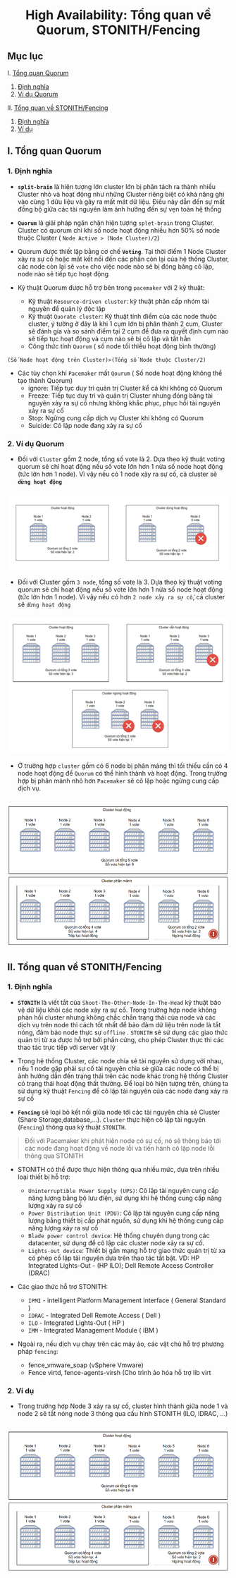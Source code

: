 <h1 align="center">High Availability: Tổng quan về Quorum, STONITH/Fencing</h1>

## Mục lục
I. [Tổng quan Quorum](#tongquanquorum)

  1. [Định nghĩa](#dinhnghiaquorum)
  2. [Ví dụ Quorum](#viduquorum)

II. [Tổng quan về STONITH/Fencing](#STONITH/Fencing)
  1. [Định nghĩa](#dinhnghiaSTONITH/Fencing)
  2. [Ví dụ](#viduSTONITH/Fencing)


## I. <a name="tongquanquorum"></a>Tổng quan Quorum
### 1. <a name="dinhnghiaquorum"></a>Định nghĩa
- **`split-brain`** là hiện tượng lớn cluster lớn bị phân tách ra thành nhiều Cluster nhỏ và hoạt động như những Cluster riêng biệt có khả năng ghi vào cùng 1 dữu liệu và gây ra mất mát dữ liệu. Điều này dẫn đến sự mất đồng bộ giữa các tài nguyên làm ảnh hưởng đến sự vẹn toàn hệ thống

- **`Quorum`** là giải pháp ngăn chặn hiện tượng `splet-brain` trong Cluster. Cluster có quorum chỉ khi số node hoạt động nhiều hơn 50% số node thuộc Cluster ( `Node Active > (Node Cluster)/2`)

- Quorum được thiết lập bằng cơ chế **`Voting`**. Tại thời điểm 1 Node Cluster xảy ra sự cố hoặc mất kết nối đến các phần còn lại của hệ thống Cluster, các node còn lại sẽ `vote` cho việc node nào sẽ bị đóng băng cô lập, node nào sẽ tiếp tục hoạt động

- Kỹ thuật Quorum được hỗ trợ bên trong `pacemaker` với 2 kỹ thuật:
  - Kỹ thuật `Resource-driven cluster`: kỹ thuật phân cấp nhóm tài nguyên để quản lý độc lập
  - Kỹ thuật `Quorate cluster`: Kỹ thuật tính điểm của các node thuộc cluster, ý tưởng ở đây là khi 1 cụm lớn bị phân thành 2 cum, Cluster sẽ đánh gía và so sánh điểm tại 2 cụm để đưa ra quyết định cụm nào sẽ tiếp tục hoạt động và cụm nào sẽ bị cô lập và tắt hẳn 
  - Công thức tính `Quorum` ( số node tối thiểu hoạt động bình thường)
```
(Số Node hoạt động trên Cluster)>(Tổng số Node thuộc Cluster/2)
```

- Các tùy chọn khi `Pacemaker` mất `Qourum` ( Số node hoạt động không thể tạo thành Quorum)
  - ignore: Tiếp tục duy trì quản trị Cluster kể cả khi không có Quorum
  - Freeze: Tiếp tục duy trì và quản trị Cluster nhưng đóng băng tài nguyên xảy ra sự cố nhưng không khắc phục, phục hồi tài nguyên xảy ra sự cố
  - Stop: Ngừng cung cấp dịch vụ Cluster khi không có Quorum
  - Suicide: Cô lập node đang xảy ra sự cố

### 2. <a name="viduquorum"></a>Ví dụ Quorum

- Đối với `Cluster` gồm 2 node, tổng số vote là 2. Dựa theo kỹ thuật voting quorum sẽ chỉ hoạt động nếu số vote lớn hơn 1 nửa số node hoạt động (tức lớn hơn 1 node). Vì vậy nếu có 1 node xảy ra sự cố, cả cluster sẽ **`dừng hoạt động`**
<h3 align="center"><img src="../../Images/Cluster/9.png"></h3>

- Đối với Cluster gồm `3 node`, tổng số vote là 3. Dựa theo kỹ thuật voting quorum sẽ chỉ hoạt động nếu số vote lớn hơn 1 nửa số node hoạt động (tức lớn hơn 1 node). Vì vậy nếu có hơn `2 node xảy ra sự cố`, cả cluster sẽ `dừng hoạt động`
<h3 align="center"><img src="../../Images/Cluster/10.png"></h3>

- Ở trường hợp `cluster` gồm có 6 node bị phân mảng thì tối thiểu cần có 4 node hoạt động để `Quorum` có thể hình thành và hoạt động. Trong trường hợp bị phân mảnh nhỏ hơn `Pacemaker` sẽ cô lập hoặc ngừng cung cấp dịch vụ.
<h3 align="center"><img src="../../Images/Cluster/11.png"></h3>


## II. <a name="STONITH/Fencing"></a>Tổng quan về STONITH/Fencing
### 1. <a name="dinhnghiaSTONITH/Fencing"></a>Định nghĩa

- **`STONITH`** là viết tắt của `Shoot-The-Other-Node-In-The-Head` kỹ thuật bảo vệ dữ liệu khỏi các node xảy ra sự cố. Trong trường hợp node không phản hồi cluster nhưng không chắc chắn trạng thái của node và các dịch vụ trên node thì cách tốt nhất để bảo đảm dữ liệu trên node là tắt nóng, đảm bảo node thực sự `offline` . `STONITH` sẽ sử dụng các giao thức quản trị từ xa được hỗ trợ bởi phần cứng, cho phép Cluster thực thi các thao tác trực tiếp với server vật lý

 - Trong hệ thống Cluster, các node chia sẻ tài nguyên sử dụng với nhau, nếu 1 node gặp phải sự cố tài nguyên chia sẻ giữa các node có thể bị ảnh hưởng dẫn đến trạng thái trên các node khác trong hệ thống Cluster có trạng thái hoạt động thất thường. Để loại bỏ hiện tượng trên, chúng ta sử dụng kỹ thuật `Fencing` để cô lập tài nguyên của các node đang xảy ra sự cố

 - **`Fencing`** sẽ loại bỏ kết nối giữa node tới các tài nguyên chia sẻ Cluster (Share Storage,database,...). `Cluster` thực hiện cô lập tài nguyên (`Fencing`) thông qua kỹ thuật `STONITH`.

 > Đối với Pacemaker khi phát hiện node có sự cố, nó sẽ thông báo tới các node đang hoạt động về node lỗi và tiến hành cô lập node lỗi thông qua STONITH

 - STONITH có thể được thực hiện thông qua nhiều mức, dựa trên nhiều loại thiết bị hỗ trợ:
   - `Uninterruptible Power Supply (UPS)`: Cô lập tài nguyên cung cấp năng lượng bằng bộ lưu điện, sử dụng khi hệ thống cung cấp năng lượng xảy ra sự cố
   - `Power Distribution Unit (PDU)`: Cô lập tài nguyên cung cấp năng lượng bằng thiết bị cấp phát nguồn, sử dụng khi hệ thống cung cấp năng lượng xảy ra sự cố
   - `Blade power control device`: Hệ thống chuyên dụng trong các datacenter, sử dụng để cô lập các cluster node xảy ra sự cố.
   - `Lights-out device`: Thiết bị gắn mạng hỗ trợ giao thức quản trị từ xa có phép cố lập tài nguyên dựa trên thao tác tắt bật. VD: HP Integrated Lights-Out - (HP ILO); Dell Remote Access Controller (DRAC)

- Các giao thức hỗ trợ STONITH:
  - `IPMI` - intelligent Platform Management Interface ( General Standard )
  - `IDRAC` - Integrated Dell Remote Access ( Dell )
  - `ILO` - Integrated Lights-Out ( HP )
  - `IMM` - Integrated Management Module ( IBM )

- Ngoài ra, nếu dịch vụ chạy trên các máy ảo, các vật chủ hỗ trợ phương pháp `fencing`:
  - fence_vmware_soap (vSphere Vmware)
  - Fence virtd, fence-agents-virsh (Cho trình ảo hóa hỗ trợ lib virt

### 2. <a name="viduSTONITH/Fencing"></a>Ví dụ

- Trong trường hợp Node 3 xảy ra sự cố, cluster hình thành giữa node 1 và node 2 sẽ tắt nóng node 3 thông qua cấu hình STONITH (ILO, IDRAC, …)

 <h3 align="center"><img src="../../Images/Cluster/11.png"></h3>